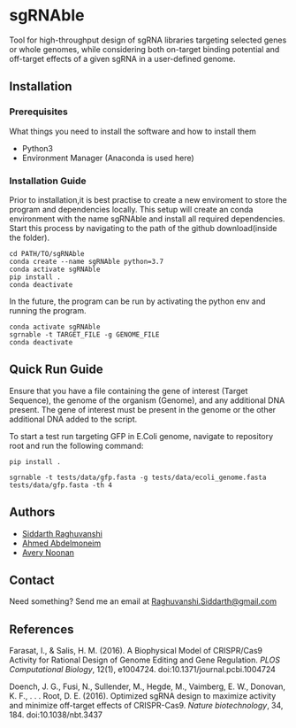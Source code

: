 # sgRNAble

Tool for high-throughput design of sgRNA libraries targeting selected genes or whole genomes, while considering both on-target binding potential and off-target effects of a given sgRNA in a user-defined genome.

## Installation

### Prerequisites

What things you need to install the software and how to install them

* Python3
* Environment Manager (Anaconda is used here)


### Installation Guide

Prior to installation,it is best practise to create a new enviroment to store the program and dependencies locally. This setup will create an conda environment with the name sgRNAble and install all required dependencies. Start this process by navigating to the path of the github download(inside the folder).

```
cd PATH/TO/sgRNAble
conda create --name sgRNAble python=3.7
conda activate sgRNAble
pip install .
conda deactivate
```

In the future, the program can be run by activating the python env and running the program.

```
conda activate sgRNAble
sgrnable -t TARGET_FILE -g GENOME_FILE
conda deactivate
```

## Quick Run Guide

Ensure that you have a file containing the gene of interest (Target Sequence), the genome of the organism (Genome), and
any additional DNA present. The gene of interest must be present in the genome or the other additional DNA added to the script.

To start a test run targeting GFP in E.Coli genome, navigate to repository root and run the following command:

```
pip install .

sgrnable -t tests/data/gfp.fasta -g tests/data/ecoli_genome.fasta tests/data/gfp.fasta -th 4
```

## Authors
* [Siddarth Raghuvanshi](https://github.com/Siddarth-Raghuvanshi)
* [Ahmed Abdelmoneim](https://github.com/AhmedAbdelmoneim)
* [Avery Noonan](https://github.com/Noonanav)

## Contact

Need something? Send me an email at Raghuvanshi.Siddarth@gmail.com

## References

Farasat, I., & Salis, H. M. (2016). A Biophysical Model of CRISPR/Cas9 Activity for Rational Design of Genome Editing and Gene          Regulation. _PLOS Computational Biology_, 12(1), e1004724. doi:10.1371/journal.pcbi.1004724

Doench, J. G., Fusi, N., Sullender, M., Hegde, M., Vaimberg, E. W., Donovan, K. F., . . . Root, D. E. (2016). Optimized sgRNA design to maximize activity and minimize off-target effects of CRISPR-Cas9. _Nature biotechnology_, 34, 184. doi:10.1038/nbt.3437
